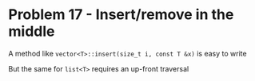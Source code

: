 # Problem 17 - Insert/remove in the middle 

A method like `vector<T>::insert(size_t i, const T &x)` is easy to write 

But the same for `list<T>` requires an up-front traversal